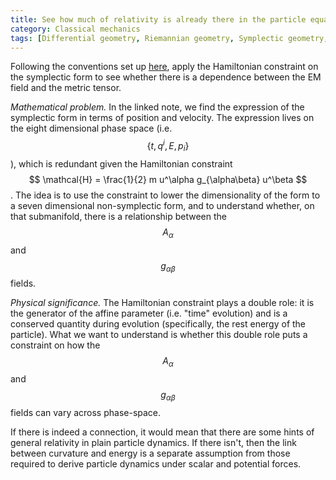 ```yaml
---
title: See how much of relativity is already there in the particle equation
category: Classical mechanics
tags: [Differential geometry, Riemannian geometry, Symplectic geometry, General relativity]
---
```

Following the conventions set up [here](https://latexonline.cc/compile?git=https%3A%2F%2Fgithub.com%2Fassumptionsofphysics%2Fassumptionsofphysics&target=Notes/2018-ParticleGR/ParticleGravitation.tex&command=pdflatex), apply the Hamiltonian constraint on the
symplectic form to see whether there is a dependence between the EM field and
the metric tensor.

*Mathematical problem.* In the linked note, we find the expression of the
symplectic form in terms of position and velocity. The expression lives on the
eight dimensional phase space (i.e. $$ \{t, q^i, E, p_i\} $$), which is redundant
given the Hamiltonian constraint $$ \mathcal{H} = \frac{1}{2} m u^\alpha g_{\alpha\beta} u^\beta $$.
The idea is to use the constraint to lower the dimensionality of the form to a seven
dimensional non-symplectic form, and to understand whether, on that submanifold,
there is a relationship between the $$ A_\alpha $$ and $$ g_{\alpha\beta} $$ fields.

*Physical significance.* The Hamiltonian constraint plays a double role: it is the
generator of the affine parameter (i.e. "time" evolution) and is a conserved
quantity during evolution (specifically, the rest energy of the particle). What
we want to understand is whether this double role puts a constraint on how the
$$ A_\alpha $$ and $$ g_{\alpha\beta} $$ fields can vary across phase-space.

If there is indeed a connection, it would mean that there are some hints of general
relativity in plain particle dynamics. If there isn't, then the link between
curvature and energy is a separate assumption from those required to derive
particle dynamics under scalar and potential forces.
